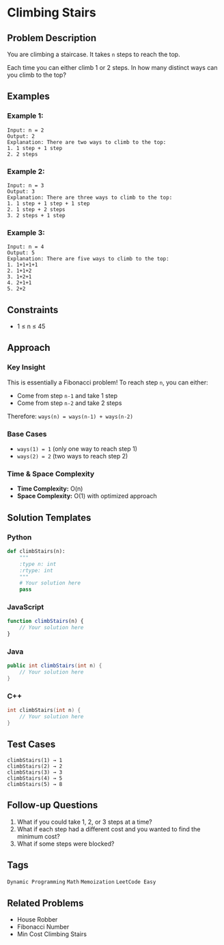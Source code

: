 # Climbing Stairs

## Problem Description
You are climbing a staircase. It takes `n` steps to reach the top.

Each time you can either climb 1 or 2 steps. In how many distinct ways can you climb to the top?

## Examples

### Example 1:
```
Input: n = 2
Output: 2
Explanation: There are two ways to climb to the top:
1. 1 step + 1 step
2. 2 steps
```

### Example 2:
```
Input: n = 3
Output: 3
Explanation: There are three ways to climb to the top:
1. 1 step + 1 step + 1 step
2. 1 step + 2 steps
3. 2 steps + 1 step
```

### Example 3:
```
Input: n = 4
Output: 5
Explanation: There are five ways to climb to the top:
1. 1+1+1+1
2. 1+1+2
3. 1+2+1
4. 2+1+1
5. 2+2
```

## Constraints
- 1 ≤ n ≤ 45

## Approach

### Key Insight
This is essentially a Fibonacci problem! To reach step `n`, you can either:
- Come from step `n-1` and take 1 step
- Come from step `n-2` and take 2 steps

Therefore: `ways(n) = ways(n-1) + ways(n-2)`

### Base Cases
- `ways(1) = 1` (only one way to reach step 1)
- `ways(2) = 2` (two ways to reach step 2)

### Time & Space Complexity
- **Time Complexity:** O(n)
- **Space Complexity:** O(1) with optimized approach

## Solution Templates

### Python
```python
def climbStairs(n):
    """
    :type n: int
    :rtype: int
    """
    # Your solution here
    pass
```

### JavaScript
```javascript
function climbStairs(n) {
    // Your solution here
}
```

### Java
```java
public int climbStairs(int n) {
    // Your solution here
}
```

### C++
```cpp
int climbStairs(int n) {
    // Your solution here
}
```

## Test Cases
```
climbStairs(1) → 1
climbStairs(2) → 2
climbStairs(3) → 3
climbStairs(4) → 5
climbStairs(5) → 8
```

## Follow-up Questions
1. What if you could take 1, 2, or 3 steps at a time?
2. What if each step had a different cost and you wanted to find the minimum cost?
3. What if some steps were blocked?

## Tags
`Dynamic Programming` `Math` `Memoization` `LeetCode Easy`

## Related Problems
- House Robber
- Fibonacci Number
- Min Cost Climbing Stairs
